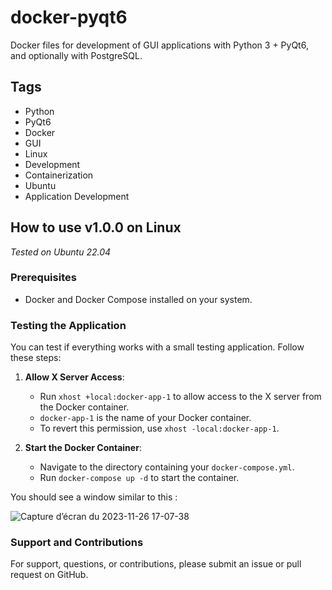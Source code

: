 # docker-pyqt6
Docker files for development of GUI applications with Python 3 + PyQt6, and optionally with PostgreSQL.

## Tags
- Python
- PyQt6
- Docker
- GUI
- Linux
- Development
- Containerization
- Ubuntu
- Application Development

## How to use v1.0.0 on Linux
*Tested on Ubuntu 22.04*

### Prerequisites
- Docker and Docker Compose installed on your system.

### Testing the Application
You can test if everything works with a small testing application. Follow these steps:

1. **Allow X Server Access**:
    - Run `xhost +local:docker-app-1` to allow access to the X server from the Docker container.
    - `docker-app-1` is the name of your Docker container.
    - To revert this permission, use `xhost -local:docker-app-1`.

2. **Start the Docker Container**:
    - Navigate to the directory containing your `docker-compose.yml`.
    - Run `docker-compose up -d` to start the container.

You should see a window similar to this :

![Capture d’écran du 2023-11-26 17-07-38](https://github.com/dasycarpum/docker-pyqt6/assets/35745289/92505328-6280-4ce4-9e2e-f321f9460523)

### Support and Contributions
For support, questions, or contributions, please submit an issue or pull request on GitHub.





